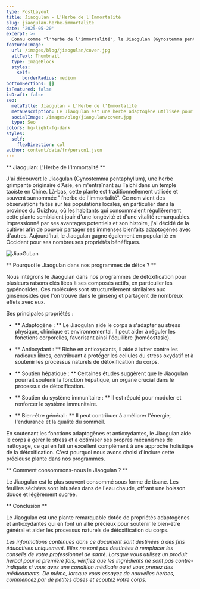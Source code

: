 ```yaml
---
type: PostLayout
title: Jiaogulan - L'Herbe de l'Immortalité
slug: jiaogulan-herbe-immortalite
date: '2025-05-20'
excerpt: >-
  Connu comme "l'herbe de l'immortalité", le Jiaogulan (Gynostemma pentaphyllum) est une plante adaptogène vénérée, traditionnellement utilisée en Chine pour promouvoir la longévité et la vitalité. Nous incluons le Jiaogulan dans nos programmes de détox pour ses puissantes propriétés antioxydantes, adaptogènes et de soutien hépatique. Riche en gypénosides, il aide le corps à gérer le stress, à soutenir le système immunitaire et à améliorer la détoxification naturelle. Consommé généralement sous forme de tisane apaisante, le Jiaogulan est un allié doux mais puissant pour favoriser l'équilibre, la résilience et le bien-être holistique.
featuredImage:
  url: /images/blog/jiaogulan/cover.jpg
  altText: Thumbnail
  type: ImageBlock
  styles:
    self:
      borderRadius: medium
bottomSections: []
isFeatured: false
isDraft: false
seo:
  metaTitle: Jiaogulan - L'Herbe de l'Immortalité
  metaDescription: Le Jiaogulan est une herbe adaptogène utilisée pour soutenir la longévité et la résilience ; découvrez comment nous l'utilisons dans nos programmes de détox pour booster la récupération et la vitalité.
  socialImage: /images/blog/jiaogulan/cover.jpg
  type: Seo
colors: bg-light-fg-dark
styles:
  self:
    flexDirection: col
author: content/data/fr/person1.json
---
```


** Jiaogulan: L'Herbe de l'Immortalité **

J'ai découvert le Jiaogulan (Gynostemma pentaphyllum), une herbe grimpante originaire d'Asie, en m'entraînant au Taichi dans un temple taoïste en Chine. Là-bas, cette plante est traditionnellement utilisée et souvent surnommée "l'herbe de l'immortalité". Ce nom vient des observations faites sur les populations locales, en particulier dans la province du Guizhou, où les habitants qui consommaient régulièrement cette plante semblaient jouir d'une longévité et d'une vitalité remarquables. Impressionné par ses avantages potentiels et son histoire, j'ai décidé de la cultiver afin de pouvoir partager ses immenses bienfaits adaptogènes avec d'autres. Aujourd'hui, le Jiaogulan gagne également en popularité en Occident pour ses nombreuses propriétés bénéfiques.

![JiaoGuLan](/images/blog/jiaogulan/jiaogulan.jpg)

** Pourquoi le Jiaogulan dans nos programmes de détox ? **

Nous intégrons le Jiaogulan dans nos programmes de détoxification pour plusieurs raisons clés liées à ses composés actifs, en particulier les gypénosides. Ces molécules sont structurellement similaires aux ginsénosides que l'on trouve dans le ginseng et partagent de nombreux effets avec eux.

Ses principales propriétés :

- ** Adaptogène : ** Le Jiaogulan aide le corps à s'adapter au stress physique, chimique et environnemental. Il peut aider à réguler les fonctions corporelles, favorisant ainsi l'équilibre (homéostasie).

- ** Antioxydant : ** Riche en antioxydants, il aide à lutter contre les radicaux libres, contribuant à protéger les cellules du stress oxydatif et à soutenir les processus naturels de détoxification du corps.

- ** Soutien hépatique : ** Certaines études suggèrent que le Jiaogulan pourrait soutenir la fonction hépatique, un organe crucial dans le processus de détoxification.

- ** Soutien du système immunitaire : ** Il est réputé pour moduler et renforcer le système immunitaire.

- ** Bien-être général : ** Il peut contribuer à améliorer l'énergie, l'endurance et la qualité du sommeil.

En soutenant les fonctions adaptogènes et antioxydantes, le Jiaogulan aide le corps à gérer le stress et à optimiser ses propres mécanismes de nettoyage, ce qui en fait un excellent complément à une approche holistique de la détoxification. C'est pourquoi nous avons choisi d'inclure cette précieuse plante dans nos programmes.

** Comment consommons-nous le Jiaogulan ? **

Le Jiaogulan est le plus souvent consommé sous forme de tisane. Les feuilles séchées sont infusées dans de l'eau chaude, offrant une boisson douce et légèrement sucrée.

** Conclusion **

Le Jiaogulan est une plante remarquable dotée de propriétés adaptogènes et antioxydantes qui en font un allié précieux pour soutenir le bien-être général et aider les processus naturels de détoxification du corps.

_Les informations contenues dans ce document sont destinées à des fins éducatives uniquement. Elles ne sont pas destinées à remplacer les conseils de votre professionnel de santé. Lorsque vous utilisez un produit herbal pour la première fois, vérifiez que les ingrédients ne sont pas contre-indiqués si vous avez une condition médicale ou si vous prenez des médicaments. De même, lorsque vous essayez de nouvelles herbes, commencez par de petites doses et écoutez votre corps._
